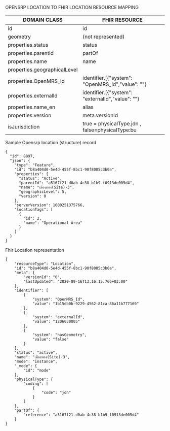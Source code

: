 OPENSRP LOCATION TO FHIR LOCATION RESOURCE MAPPING

| DOMAIN CLASS  |FHIR RESOURCE  |
|--|--|
| id  |id  |
| geometry  |(not represented)  |
| properties.status  |status  |
| properties.parentId  |partOf  |
| properties.name  |name  |
| properties.geographicalLevel  |  |
| properties.OpenMRS_Id  |identifier.[{"system": "OpenMRS_Id","value": ""}  |
| properties.externalId  |identifier.[{"system": "externalId","value": ""}   |
| properties.name_en  |alias  |
| properties.version  |meta.versionId  |
| isJurisdiction  |true = physicalType.jdn , false=physicalType:bu  |


Sample Opensrp location (structure) record

```
{
  "id": 8897,
  "json": {
    "type": "Feature",
    "id": "b8a404d0-5e4d-455f-8bc1-90f8005c3b0a",
    "properties": {
      "status": "Active",
      "parentId": "a5167f21-d0ab-4c38-b1b9-f0913de005d4",
      "name": "เมืองทอง(Site)-3",
      "geographicLevel": 5,
      "version": 0
    },
    "serverVersion": 1600251375766,
    "locationTags": [
      {
        "id": 2,
        "name": "Operational Area"
      }
    ]
  }
}

```

Fhir Location representation

```
{
    "resourceType": "Location",
    "id": "b8a404d0-5e4d-455f-8bc1-90f8005c3b0a",
    "meta": {
        "versionId": "0",
        "lastUpdated": "2020-09-16T13:16:15.766+03:00"
    },
    "identifier": [
        {
            "system": "OpenMRS_Id",
            "value": "1b15db0b-9229-4562-81ca-86a11b777169"
        },
        {
            "system": "externalId",
            "value": "1206030005"
        },
        {
            "system": "hasGeometry",
            "value": "false"
        }
    ],
    "status": "active",
    "name": "เมืองทอง(Site)-3",
    "mode": "instance",
    "_mode": {
        "id": "mode"
    },
    "physicalType": {
        "coding": [
            {
                "code": "jdn"
            }
        ]
    },
    "partOf": {
        "reference": "a5167f21-d0ab-4c38-b1b9-f0913de005d4"
    }
}

```

